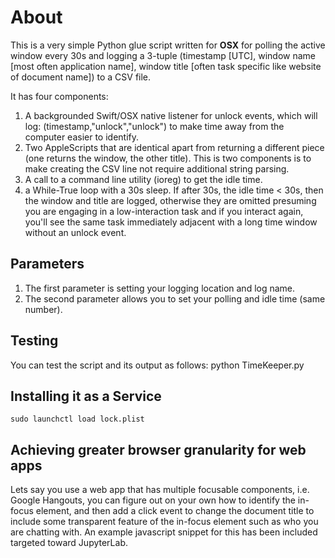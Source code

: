 # About
This is a very simple Python glue script written for **OSX** for polling the active window every 30s and logging a 3-tuple (timestamp [UTC], window name [most often application name], window title [often task specific like website of document name]) to a CSV file.

It has four components:
1. A backgrounded Swift/OSX native listener for unlock events, which will log: (timestamp,"unlock","unlock") to make time away from the computer easier to identify.
2. Two AppleScripts that are identical apart from returning a different piece (one returns the window, the other title). This is two components is to make creating the CSV line not require additional string parsing.
3. A call to a command line utility (ioreg) to get the idle time.
4. a While-True loop with a 30s sleep. If after 30s, the idle time < 30s, then the window and title are logged, otherwise they are omitted presuming you are engaging in a low-interaction task and if you interact again, you'll see the same task immediately adjacent with a long time window without an unlock event.

## Parameters
1. The first parameter is setting your logging location and log name.
2. The second parameter allows you to set your polling and idle time (same number).

## Testing
You can test the script and its output as follows:
python TimeKeeper.py

## Installing it as a Service
`sudo launchctl load lock.plist`

## Achieving greater browser granularity for web apps
Lets say you use a web app that has multiple focusable components, i.e. Google Hangouts, you can figure out on your own how to identify the in-focus element, and then add a click event to change the document title to include some transparent feature of the in-focus element such as who you are chatting with. An example javascript snippet for this has been included targeted toward JupyterLab.
